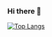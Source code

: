 ### Hi there 👋

[![Top Langs](https://github-readme-stats.vercel.app/api/top-langs/?username=miustone&layout=compact&langs_count=10&theme=default)](https://github.com/miustone)

<!--
**Miustone/Miustone** is a ✨ _special_ ✨ repository because its `README.md` (this file) appears on your GitHub profile.

Here are some ideas to get you started:

- 🔭 I’m currently working on ...
- 🌱 I’m currently learning ...
- 👯 I’m looking to collaborate on ...
- 🤔 I’m looking for help with ...
- 💬 Ask me about ...
- 📫 How to reach me: ...
- 😄 Pronouns: ...
- ⚡ Fun fact: ...
-->
